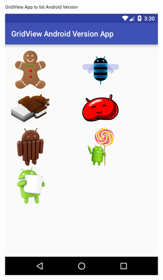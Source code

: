GridView App to list Android Version

![alt tag](https://github.com/karthik-krishnaswamy17/Learn_Android_ACADGILD/blob/Assignment4.3/GridView_App.png)
